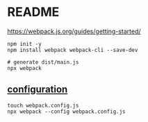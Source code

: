 # README

<https://webpack.js.org/guides/getting-started/>

```shell
npm init -y
npm install webpack webpack-cli --save-dev
```

```shell
# generate dist/main.js
npx webpack
```

## [configuration](https://webpack.js.org/concepts/configuration)

```shell
touch webpack.config.js
npx webpack --config webpack.config.js 
```
